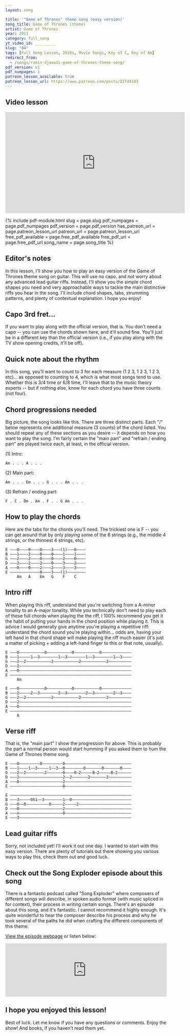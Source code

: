 ```yaml
---
layout: song

title: '"Game of Thrones" theme song (easy version)'
song_title: Game of Thrones (theme)
artist: Game of Thrones
year: 2011
category: full_song
yt_video_id: _________
slug: "84"
tags: [Full Song Lesson, 2010s, Movie Songs, Key of C, Key of Am]
redirect_from:
  - /songs/ramin-djawadi-game-of-thrones-theme-song/
pdf_version: v1
pdf_numpages: 1
patreon_lesson_available: true
patreon_lesson_url: https://www.patreon.com/posts/22744103
---
```


## Video lesson

<iframe width="560" height="315" src="https://www.youtube.com/embed/u_1fqr5OCMU?showinfo=0" frameborder="0" allowfullscreen></iframe>

{% include pdf-module.html slug = page.slug pdf_numpages = page.pdf_numpages pdf_version = page.pdf_version has_patreon_url = page.patreon_lesson_url patreon_url = page.patreon_lesson_url free_pdf_available = page.free_pdf_available free_pdf_url = page.free_pdf_url song_name = page.song_title %}

## Editor's notes

In this lesson, I'll show you how to play an easy version of the Game of Thrones theme song on guitar. This will use no capo, and not worry about any advanced lead guitar riffs. Instead, I'll show you the simple chord shapes you need and very approachable ways to tackle the main distinctive riffs you hear in the song. I'll include chord shapes, tabs, strumming patterns, and plenty of contextual explanation. I hope you enjoy!

## Capo 3rd fret...

If you want to play along with the official version, that is. You don't need a capo -- you can use the chords shown here, and it'll sound fine. You'll just be in a different key than the official version (i.e., if you play along with the TV show opening credits, it'll be off).

## Quick note about the rhythm

In this song, you'll want to count to 3 for each measure (1 2 3, 1 2 3, 1 2 3, etc)... as opposed to counting to 4, which is what most songs tend to use. Whether this is 3/4 time or 6/8 time, I'll leave that to the music theory experts -- but if nothing else, know for each chord you have three counts (not four).

## Chord progressions needed

Big picture, the song looks like this. There are three distinct parts. Each "/" below represents one additional measure (3 counts) of the chord listed. You should repeat any of these sections as you desire -- it depends on how you want to play the song. I'm fairly certain the "main part" and "refrain / ending part" are played twice each, at least, in the official version.

(1) Intro:

    Am . . . A . . .

(2) Main part:

    Am . . . Em . . . G . . . Am . . .

(3) Refrain / ending part:

    F . C . Dm . Am . F . . G Am . . .

## How to play the chords

Here are the tabs for the chords you'll need. The trickiest one is F -- you can get around that by only playing some of the 6 strings (e.g., the middle 4 strings, or the thinnest 4 strings, etc).

    E –––0––––0––––0––––3–––(1)–––0––––
    B –––1––––2––––0––––0––––1––––1––––
    G –––2––––2––––0––––0––––2––––0––––
    D –––2––––2––––2––––0––––3––––2––––
    A –––0––––0––––2––––2––––3––––3––––
    E –––––––––––––0––––3–––(1)––––––––
         Am   A    Em   G    F    C

## Intro riff

When playing this riff, understand that you're switching from a A-minor tonality to an A-major tonality. While you technically don't need to play each of these full chords when playing the the riff, I 100% recommend you get it the habit of putting your hands in the chord position while playing it. This is advice I would generally give anytime you're playing a repetitive riff: understand the chord sound you're playing within... odds are, having your left hand in that chord shape will make playing the riff much easier (it's just a matter of picking + adding a left-hand finger to this or that note, usually).

    E –––0–––––––––––0–––––––––––0–––––––––––0–––––––––––––
    B –––1–––––1––3––––––––1––3––––––––1––3––––––––1––3––––
    G –––2––2–––––––––––2–––––––––––2–––––––––––2––––––––––
    D –––2–––––––––––––––––––––––––––––––––––––––––––––––––
    A –––0–––––––––––––––––––––––––––––––––––––––––––––––––
    E –––––––––––––––––––––––––––––––––––––––––––––––––––––
         Am

    E –––0–––––––––––0–––––––––––0–––––––––––0–––––––––––––
    B –––2–––––2––3––––––––2––3––––––––2––3––––––––2––3––––
    G –––2––2–––––––––––2–––––––––––2–––––––––––2––––––––––
    D –––2–––––––––––––––––––––––––––––––––––––––––––––––––
    A –––0–––––––––––––––––––––––––––––––––––––––––––––––––
    E –––––––––––––––––––––––––––––––––––––––––––––––––––––
         A

## Verse riff

That is, the "main part" I show the progression for above. This is probably the part a normal person would start humming if you asked them to hum the Game of Thrones theme song.

    E –––0–––––––––0–––––––––0–––––––––––––––––––––––––––––
    B –––1––––1––3–––––1––3––0––––––––0–––––––0–––––––0––––
    G –––2––2––––––––2–––––––0––––0–2–––––0–2–––––0–2––––––
    D –––2–––––––––––––––––––2––2–––––––2–––––––2––––––––––
    A –––0–––––––––––––––––––2–––––––––––––––––––––––––––––
    E –––––––––––––––––––––––0–––––––––––––––––––––––––––––

    E –––––––––––––––––––––––––––––––––––––––––––––––––––––
    B –––3–––––0h1––3––––––––1––0––––––––––––––––––––––––––
    G –––0––0––––––––––0–––––2–––––2–––––––––––––––––––––––
    D –––0–––––––––––––––––––2–––––––––––––––––––––––––––––
    A –––x–––––––––––––––––––0–––––––––––––––––––––––––––––
    E –––3–––––––––––––––––––––––––––––––––––––––––––––––––

## Lead guitar riffs

Sorry, not included yet! I'll work it out one day. I wanted to start with this easy version. There are plenty of tutorials out there showing you various ways to play this, check them out and good luck.

## Check out the Song Exploder episode about this song

There is a fantastic podcast called "Song Exploder" where composers of different songs will describe, in spoken audio format (with music spliced in for context), their process in writing certain songs. There's an episode about this song, and it's fantastic. I cannot recommend it highly enough. It's quite wonderful to hear the composer describe his process and why he took several of the paths he did when crafting the different components of this theme.

[View the episode webpage](http://songexploder.net/ramin-djawadi) or listen below:

<iframe width="100%" height="166" scrolling="no" frameborder="no" src="https://w.soundcloud.com/player/?url=https%3A//api.soundcloud.com/tracks/209831975&amp;color=e93f91&amp;show_artwork=false"></iframe>

## I hope you enjoyed this lesson!

Best of luck. Let me know if you have any questions or comments. Enjoy the show! And books, if you haven't read them yet.
